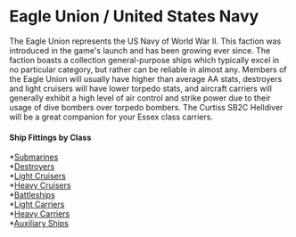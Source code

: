 # Eagle Union / United States Navy

The Eagle Union represents the US Navy of World War II. This faction was introduced in the game's launch and has been growing ever since. The faction boasts a collection general-purpose ships which typically excel in no particular category, but rather can be reliable in almost any. Members of the Eagle Union will usually have higher than average AA stats, destroyers and light cruisers will have lower torpedo stats, and aircraft carriers will generally exhibit a high level of air control and strike power due to their usage of dive bombers over torpedo bombers. The Curtiss SB2C Helldiver will be a great companion for your Essex class carriers.


#### Ship Fittings by Class


*[Submarines](/Fittings/EagleUnion/USNSubmarines.md) <br/>
*[Destroyers](https://github.com/YukaIzumi/AzurLaneHistoricalFitguide/blob/main/Fittings/EagleUnion/USNDestroyers.md) <br/>
*[Light Cruisers](/Fittings/EagleUnion/USNLightCruisers.md) <br/>
*[Heavy Cruisers](/Fittings/EagleUnion/USNHeavyCruisers.md) <br/>
*[Battleships](/Fittings/EagleUnion/USNBattleships.md) <br/>
*[Light Carriers](/Fittings/EagleUnion/USNLightCarriers.md) <br/>
*[Heavy Carriers](/Fittings/EagleUnion/USNFleetCarriers.md) <br/>
*[Auxiliary Ships](/Fittings/EagleUnion/USNAuxiliaryShips.md) <br/>